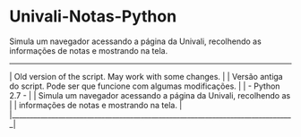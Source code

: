 # Univali-Notas-Python
Simula um navegador acessando a página da Univali, recolhendo as informações de notas e mostrando na tela.

 _______________________________________________________________________________
|	 		      Old version of the script. May work with some changes.			        |
|	 Versão antiga do script. Pode ser que funcione com algumas modificações.	    |
|								            -	Python 2.7	-								                      |
| 	 	Simula um navegador acessando a página da Univali, recolhendo as		      |
|					      informações de notas e mostrando na tela.					              |
|_______________________________________________________________________________|

